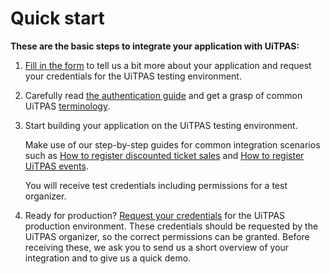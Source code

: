 # Quick start

**These are the basic steps to integrate your application with UiTPAS:**

1. [Fill in the form](https://forms.gle/NcAjVQv1jvEwKzAC9) to tell us a bit more about your application and request your credentials for the UiTPAS testing environment.

2. Carefully read [the authentication guide](https://publiq.stoplight.io/docs/authentication/docs/methods.md) and get a grasp of common UiTPAS [terminology](./terminology.md).

3. Start building your application on the UiTPAS testing environment.

   Make use of our step-by-step guides for common integration scenarios
   such as [How to register discounted ticket sales](./registering-ticket-sales.md) and [How to register UiTPAS events](./registering-events.md).

   You will receive test credentials including permissions for a test organizer.

4. Ready for production? [Request your credentials](https://forms.gle/CDdJfmeuNocYPSRc9) for the UiTPAS production environment. These credentials should be requested by the UiTPAS organizer, so the correct permissions can be granted. Before receiving these, we ask you to send us a short overview of your integration and to give us a quick demo.
